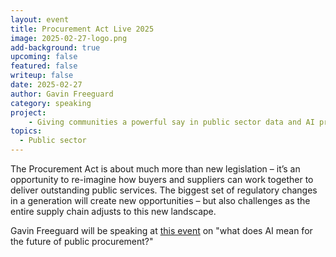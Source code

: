 ```yaml
---
layout: event
title: Procurement Act Live 2025
image: 2025-02-27-logo.png
add-background: true
upcoming: false
featured: false
writeup: false
date: 2025-02-27
author: Gavin Freeguard
category: speaking
project: 
    - Giving communities a powerful say in public sector data and AI projects
topics:
  - Public sector
---
```


The Procurement Act is about much more than new legislation – it’s an opportunity to re-imagine how buyers and suppliers can work together to deliver outstanding public services. The biggest set of regulatory changes in a generation will create new opportunities – but also challenges as the entire supply chain adjusts to this new landscape.

<!--more-->

Gavin Freeguard will be speaking at [this event](https://www.procurementactlive.co.uk/) on "what does AI mean for the future of public procurement?"